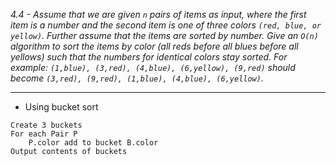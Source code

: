 *4.4 - Assume that we are given `n` pairs of items as input, where the first item is a number and the second item is one of three colors `(red, blue, or yellow)`. Further assume that the items are sorted by number. Give an `O(n)` algorithm to sort the items by color (all reds before all blues before all yellows) such that the numbers for identical colors stay sorted. For example: `(1,blue), (3,red), (4,blue), (6,yellow), (9,red)` should become `(3,red), (9,red), (1,blue), (4,blue), (6,yellow)`.*
***
- Using bucket sort
```
Create 3 buckets
For each Pair P
    P.color add to bucket B.color
Output contents of buckets
```
